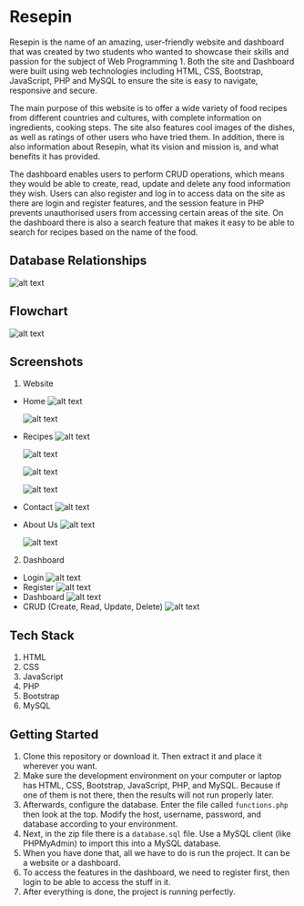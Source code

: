 
# Resepin

Resepin is the name of an amazing, user-friendly website and dashboard that was created by two students who wanted to showcase their skills and passion for the subject of Web Programming 1. Both the site and Dashboard were built using web technologies including HTML, CSS, Bootstrap, JavaScript, PHP and MySQL to ensure the site is easy to navigate, responsive and secure. 

The main purpose of this website is to offer a wide variety of food recipes from different countries and cultures, with complete information on ingredients, cooking steps. The site also features cool images of the dishes, as well as ratings of other users who have tried them. In addition, there is also information about Resepin, what its vision and mission is, and what benefits it has provided.

The dashboard enables users to perform CRUD operations, which means they would be able to create, read, update and delete any food information they wish. Users can also register and log in to access data on the site as there are login and register features, and the session feature in PHP prevents unauthorised users from accessing certain areas of the site. On the dashboard there is also a search feature that makes it easy to be able to search for recipes based on the name of the food.

## Database Relationships
![alt text](https://github.com/OrNixz/resepin/blob/main/Images/Database%20Design.png?raw=true)

## Flowchart
![alt text](https://github.com/OrNixz/resepin/blob/main/Images/Flowchart.png?raw=true)

## Screenshots

1. Website
   
- Home
  ![alt text](https://github.com/OrNixz/resepin/blob/main/Images/Home%201%20Website.png?raw=true)
  
  ![alt text](https://github.com/OrNixz/resepin/blob/main/Images/Home%202%20Website.png?raw=true)
  
- Recipes
  ![alt text](https://github.com/OrNixz/resepin/blob/main/Images/Recipes%201%20Website.png?raw=true)
  
  ![alt text](https://github.com/OrNixz/resepin/blob/main/Images/Recipes%202%20Website.png?raw=true)
  
  ![alt text](https://github.com/OrNixz/resepin/blob/main/Images/Recipes%203%20Website.png?raw=true)
  
  ![alt text](https://github.com/OrNixz/resepin/blob/main/Images/Recipes%204%20Website.png?raw=true)
  
- Contact
  ![alt text](https://github.com/OrNixz/resepin/blob/main/Images/Contact%201%20Website.png?raw=true)
  
- About Us
  ![alt text](https://github.com/OrNixz/resepin/blob/main/Images/About%20Us%201%20Website.png?raw=true)
  
  ![alt text](https://github.com/OrNixz/resepin/blob/main/Images/About%20Us%202%20Website.png?raw=true)
  
2. Dashboard

- Login
  ![alt text](?raw=true)
- Register
  ![alt text](?raw=true)
- Dashboard
  ![alt text](?raw=true)
- CRUD (Create, Read, Update, Delete)
  ![alt text](?raw=true)
## Tech Stack

1. HTML
2. CSS
3. JavaScript
4. PHP
5. Bootstrap
6. MySQL
   
## Getting Started

1. Clone this repository or download it. Then extract it and place it wherever you want.
2. Make sure the development environment on your computer or laptop has HTML, CSS, Bootstrap, JavaScript, PHP, and MySQL. Because if one of them is not there, then the results will not run properly later.
3. Afterwards, configure the database. Enter the file called `functions.php` then look at the top. Modify the host, username, password, and database according to your environment.
4. Next, in the zip file there is a `database.sql` file. Use a MySQL client (like PHPMyAdmin) to import this into a MySQL database.
5. When you have done that, all we have to do is run the project. It can be a website or a dashboard.
6. To access the features in the dashboard, we need to register first, then login to be able to access the stuff in it.
7. After everything is done, the project is running perfectly.
